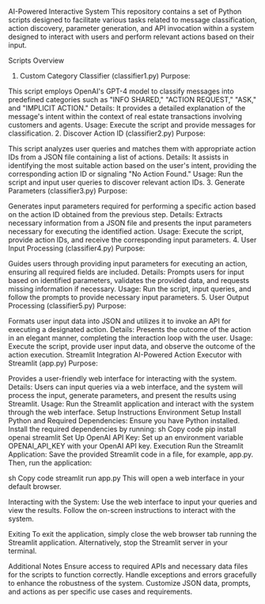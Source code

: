 AI-Powered Interactive System
This repository contains a set of Python scripts designed to facilitate various tasks related to message classification, action discovery, parameter generation, and API invocation within a system designed to interact with users and perform relevant actions based on their input.

Scripts Overview
1. Custom Category Classifier (classifier1.py)
Purpose:

This script employs OpenAI's GPT-4 model to classify messages into predefined categories such as "INFO SHARED," "ACTION REQUEST," "ASK," and "IMPLICIT ACTION."
Details: It provides a detailed explanation of the message's intent within the context of real estate transactions involving customers and agents.
Usage: Execute the script and provide messages for classification.
2. Discover Action ID (classifier2.py)
Purpose:

This script analyzes user queries and matches them with appropriate action IDs from a JSON file containing a list of actions.
Details: It assists in identifying the most suitable action based on the user's intent, providing the corresponding action ID or signaling "No Action Found."
Usage: Run the script and input user queries to discover relevant action IDs.
3. Generate Parameters (classifier3.py)
Purpose:

Generates input parameters required for performing a specific action based on the action ID obtained from the previous step.
Details: Extracts necessary information from a JSON file and presents the input parameters necessary for executing the identified action.
Usage: Execute the script, provide action IDs, and receive the corresponding input parameters.
4. User Input Processing (classifier4.py)
Purpose:

Guides users through providing input parameters for executing an action, ensuring all required fields are included.
Details: Prompts users for input based on identified parameters, validates the provided data, and requests missing information if necessary.
Usage: Run the script, input queries, and follow the prompts to provide necessary input parameters.
5. User Output Processing (classifier5.py)
Purpose:

Formats user input data into JSON and utilizes it to invoke an API for executing a designated action.
Details: Presents the outcome of the action in an elegant manner, completing the interaction loop with the user.
Usage: Execute the script, provide user input data, and observe the outcome of the action execution.
Streamlit Integration
AI-Powered Action Executor with Streamlit (app.py)
Purpose:

Provides a user-friendly web interface for interacting with the system.
Details: Users can input queries via a web interface, and the system will process the input, generate parameters, and present the results using Streamlit.
Usage: Run the Streamlit application and interact with the system through the web interface.
Setup Instructions
Environment Setup
Install Python and Required Dependencies:
Ensure you have Python installed. Install the required dependencies by running:
sh
Copy code
pip install openai streamlit
Set Up OpenAI API Key:
Set up an environment variable OPENAI_API_KEY with your OpenAI API key.
Execution
Run the Streamlit Application:
Save the provided Streamlit code in a file, for example, app.py. Then, run the application:

sh
Copy code
streamlit run app.py
This will open a web interface in your default browser.

Interacting with the System:
Use the web interface to input your queries and view the results. Follow the on-screen instructions to interact with the system.

Exiting
To exit the application, simply close the web browser tab running the Streamlit application. Alternatively, stop the Streamlit server in your terminal.

Additional Notes
Ensure access to required APIs and necessary data files for the scripts to function correctly.
Handle exceptions and errors gracefully to enhance the robustness of the system.
Customize JSON data, prompts, and actions as per specific use cases and requirements.
